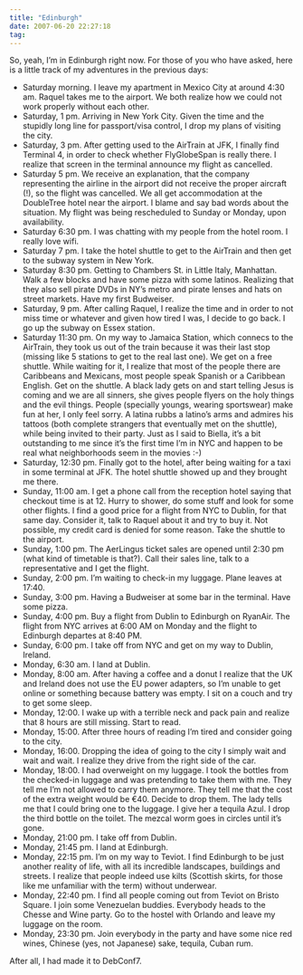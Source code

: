 ```yaml
---
title: "Edinburgh"
date: 2007-06-20 22:27:18
tag: 
---
```

<p>So, yeah, I’m in Edinburgh right now. For those of you who have asked, here is a little track of my adventures in the previous days:
</p>
<ul>
<li>Saturday morning. I leave my apartment in Mexico City at around 4:30 am. Raquel takes me to the airport. We both realize how we could not work properly without each other.</li>
<li>Saturday, 1&#160;pm. Arriving in New York City. Given the time and the stupidly long line for passport/visa control, I drop my plans of visiting the city.</li>
<li>Saturday, 3&#160;pm. After getting used to the AirTrain at JFK, I finally find Terminal 4, in order to check whether FlyGlobeSpan is really there. I realize that screen in the terminal announce my flight as cancelled.</li>
<li>Saturday 5&#160;pm. We receive an explanation, that the company representing the airline in the airport did not receive the proper aircraft (!), so the flight was cancelled. We all get accommodation at the DoubleTree hotel near the airport. I blame and say bad words about the situation. My flight was being rescheduled to Sunday or Monday, upon availability.</li>
<li>Saturday 6:30&#160;pm. I was chatting with my people from the hotel room. I really love wifi.</li>
<li>Saturday 7&#160;pm. I take the hotel shuttle to get to the AirTrain and then get to the subway system in New York.</li>
<li>Saturday 8:30&#160;pm. Getting to Chambers St. in Little Italy, Manhattan. Walk a few blocks and have some pizza with some latinos. Realizing that they also sell pirate DVDs in NY’s metro and pirate lenses and hats on street markets. Have my first Budweiser.</li>
<li>Saturday, 9&#160;pm. After calling Raquel, I realize the time and in order to not miss time or whatever and given how tired I was, I decide to go back. I go up the subway on Essex station.</li>
<li>Saturday 11:30&#160;pm. On my way to Jamaica Station, which connecs to the AirTrain, they took us out of the train because it was their last stop (missing like 5 stations to get to the real last one). We get on a free shuttle. While waiting for it, I realize that most of the people there are Caribbeans and Mexicans, most people speak Spanish or a Caribbean English. Get on the shuttle. A black lady gets on and start telling Jesus is coming and we are all sinners, she gives people flyers on the holy things and the evil things. People (specially youngs, wearing sportswear) make fun at her, I only feel sorry. A latina rubbs a latino’s arms and admires his tattoos (both complete strangers that eventually met on the shuttle), while being invited to their party. Just as I said to Biella, it’s a bit outstanding to me since it’s the first time I’m in NYC and happen to be real what neighborhoods seem in the movies :-)</li>
<li>Saturday, 12:30&#160;pm. Finally got to the hotel, after being waiting for a taxi in some terminal at JFK. The hotel shuttle showed up and they brought me there.</li>
<li>Sunday, 11:00 am. I get a phone call from the reception hotel saying that checkout time is at 12. Hurry to shower, do some stuff and look for some other flights. I find a good price for a flight from NYC to Dublin, for that same day. Consider it, talk to Raquel about it and try to buy it. Not possible, my credit card is denied for some reason. Take the shuttle to the airport.</li>
<li>Sunday, 1:00&#160;pm. The AerLingus ticket sales are opened until 2:30&#160;pm (what kind of timetable is that?). Call their sales line, talk to a representative and I get the flight.</li>
<li>Sunday, 2:00&#160;pm. I’m waiting to check-in my luggage. Plane leaves at 17:40.</li>
<li>Sunday, 3:00&#160;pm. Having a Budweiser at some bar in the terminal. Have some pizza.</li>
<li>Sunday, 4:00&#160;pm. Buy a flight from Dublin to Edinburgh on RyanAir. The flight from NYC arrives at 6:00 AM on Monday and the flight to Edinburgh departes at 8:40 PM.</li>
<li>Sunday, 6:00&#160;pm. I take off from NYC and get on my way to Dublin, Ireland.</li>
<li>Monday, 6:30 am. I land at Dublin.</li>
<li>Monday, 8:00 am. After having a coffee and a donut I realize that the UK and Ireland does not use the EU power adapters, so I’m unable to get online or something because battery was empty. I sit on a couch and try to get some sleep.</li>
<li>Monday, 12:00. I wake up with a terrible neck and pack pain and realize that 8 hours are still missing. Start to read.</li>
<li>Monday, 15:00. After three hours of reading I’m tired and consider going to the city.</li>
<li>Monday, 16:00. Dropping the idea of going to the city I simply wait and wait and wait. I realize they drive from the right side of the car.</li>
<li>Monday, 18:00. I had overweight on my luggage. I took the bottles from the checked-in luggage and was pretending to take them with me. They tell me I’m not allowed to carry them anymore. They tell me that the cost of the extra weight would be €40. Decide to drop them. The lady tells me that I could bring one to the luggage. I give her a tequila Azul. I drop the third bottle on the toilet. The mezcal worm goes in circles until it’s gone.</li>
<li>Monday, 21:00&#160;pm. I take off from Dublin.</li>
<li>Monday, 21:45&#160;pm. I land at Edinburgh.</li>
<li>Monday, 22:15&#160;pm. I’m on my way to Teviot. I find Edinburgh to be just another reality of life, with all its incredible landscapes, buildings and streets. I realize that people indeed use kilts (Scottish skirts, for those like me unfamiliar with the term) without underwear.</li>
<li>Monday, 22:40&#160;pm. I find all people coming out from Teviot on Bristo Square. I join some Venezuelan buddies. Everybody heads to the Chesse and Wine party. Go to the hostel with Orlando and leave my luggage on the room.</li>
<li>Monday, 23:30&#160;pm. Join everybody in the party and have some nice red wines, Chinese (yes, not Japanese) sake, tequila, Cuban rum.</li>
</ul>
<p>
After all, I had made it to DebConf7. </p>
